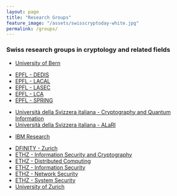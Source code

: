 ```yaml
---
layout: page
title: "Research Groups"
feature_image: "/assets/swisscryptoday-white.jpg"
permalink: /groups/
---
```


### Swiss research groups in cryptology and related fields

<!-- Bern -->
- [University of Bern](//crypto.unibe.ch/)
<!-- Lausanne -->
- [EPFL - DEDIS](//dedis.epfl.ch/)
- [EPFL - LACAL](//lacal.epfl.ch/)
- [EPFL - LASEC](//lasec.epfl.ch/)
- [EPFL - LCA](http://lca.epfl.ch/)
- [EPFL - SPRING](//spring.epfl.ch/)
<!-- Lugano -->
- [Università della Svizzera italiana - Cryptography and Quantum Information](http://cqi.inf.usi.ch/)
- [Università della Svizzera italiana - ALaRI](http://people.alari.ch/regaz/)
<!-- Rüschlikon -->
- [IBM Research](//www.zurich.ibm.com/crypto/)
<!-- Zürich -->
- [DFINITY - Zurich](//dfinity.org/team/#research)
- [ETHZ - Information Security and Cryptography](https://crypto.ethz.ch/)
- [ETHZ - Distributed Computing](http://www.infsec.ethz.ch/)
- [ETHZ - Information Security](//www.infsec.ethz.ch/)
- [ETHZ - Network Security](//netsec.ethz.ch/)
- [ETHZ - System Security](http://www.syssec.ethz.ch/)
- [University of Zurich](//user.math.uzh.ch/rosenthal/)

